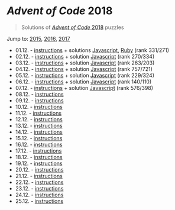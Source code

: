 # *Advent of Code* 2018
> Solutions of [*Advent of Code* 2018](http://adventofcode.com/2018/) puzzles

Jump to: [2015](../2015), [2016](../2016), [2017](../2017)

* 01.12. - [instructions](http://adventofcode.com/2018/day/1) + solutions [Javascript](./01.js), [Ruby](./01.rb) (rank 331/271)
* 02.12. - [instructions](http://adventofcode.com/2018/day/2) + solution [Javascript](./02.js) (rank 270/334)
* 03.12. - [instructions](http://adventofcode.com/2018/day/3) + solution [Javascript](./03.js) (rank 263/203)
* 04.12. - [instructions](http://adventofcode.com/2018/day/4) + solution [Javascript](./04.js) (rank 757/721)
* 05.12. - [instructions](http://adventofcode.com/2018/day/5) + solution [Javascript](./05.js) (rank 229/324)
* 06.12. - [instructions](http://adventofcode.com/2018/day/6) + solution [Javascript](./06.js) (rank 140/110)
* 07.12. - [instructions](http://adventofcode.com/2018/day/7) + solution [Javascript](./07.js) (rank 576/398)
* 08.12. - [instructions](http://adventofcode.com/2018/day/8)
* 09.12. - [instructions](http://adventofcode.com/2018/day/9)
* 10.12. - [instructions](http://adventofcode.com/2018/day/10)
* 11.12. - [instructions](http://adventofcode.com/2018/day/11)
* 12.12. - [instructions](http://adventofcode.com/2018/day/12)
* 13.12. - [instructions](http://adventofcode.com/2018/day/13)
* 14.12. - [instructions](http://adventofcode.com/2018/day/14)
* 15.12. - [instructions](http://adventofcode.com/2018/day/15)
* 16.12. - [instructions](http://adventofcode.com/2018/day/16)
* 17.12. - [instructions](http://adventofcode.com/2018/day/17)
* 18.12. - [instructions](http://adventofcode.com/2018/day/18)
* 19.12. - [instructions](http://adventofcode.com/2018/day/19)
* 20.12. - [instructions](http://adventofcode.com/2018/day/20)
* 21.12. - [instructions](http://adventofcode.com/2018/day/21)
* 22.12. - [instructions](http://adventofcode.com/2018/day/22)
* 23.12. - [instructions](http://adventofcode.com/2018/day/23)
* 24.12. - [instructions](http://adventofcode.com/2018/day/24)
* 25.12. - [instructions](http://adventofcode.com/2018/day/25)
